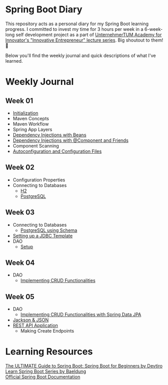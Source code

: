 # Spring Boot Diary

This repository acts as a personal diary for my Spring Boot learning progress. I committed to invest my time for 3 hours per week in a 6-week-long self development project as a part of [UnternehmerTUM Academy for Innovator's "Innovative Entrepreneur" lecture series](https://academy.unternehmertum.de/programs/innovative-entrepreneurs?utm_source=Online+Marketing&utm_medium=TUM+ONLINE+&utm_campaign=WS+2022). Big shoutout to them! 🙌

Below you'll find the weekly journal and quick descriptions of what I've learned.

# Weekly Journal

## Week 01

- [Initialization](/first-app)
- Maven Concepts
- Maven Workflow
- Spring App Layers
- [Dependency Injections with Beans](/colours-with-beans)
- [Dependency Injections with @Component and Friends](/colours-with-component-and-friends)
- Component Scanning
- [Autoconfiguration and Configuration Files](/starter)

## Week 02

- Configuration Properties
- Connecting to Databases
  - [H2](/database)
  - [PostgreSQL](/database-postgres)

## Week 03

- Connecting to Databases
  - [PostgreSQL using Schema](/database-schema)
- [Setting up a JDBC Template](/database-jdbc)
- DAO
  - [Setup](/dao-setup)

## Week 04

- DAO
  - [Implementing CRUD Functionalities](/dao-crud)

## Week 05
- DAO
  - [Implementing CRUD Functionalities with Spring Data JPA](/dao-with-jpa)
- [Jackson & JSON](/jackson-json)
- [REST API Application](/rest-api)
  - Making Create Endpoints

# Learning Resources

[The ULTIMATE Guide to Spring Boot: Spring Boot for Beginners by Devtiro](https://www.youtube.com/watch?v=Nv2DERaMx-4&list=PL7tSy-sm2RqJED0Jq-ZsPMD-_wVA0m828&index=5)<br>
[Learn Spring Boot Series by Baeldung](https://www.baeldung.com/spring-boot)<br>
[Official Spring Boot Documentation](https://spring.io/projects/spring-boot)
